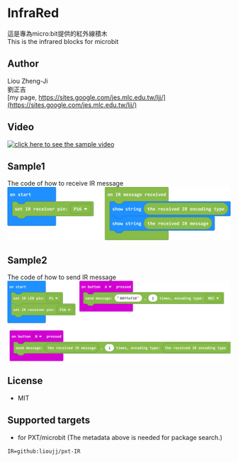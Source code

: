 # InfraRed

這是專為micro:bit提供的紅外線積木\
This is the infrared blocks for microbit

## Author
Liou Zheng-Ji\
劉正吉\
[my page, https://sites.google.com/jes.mlc.edu.tw/ljj/](https://sites.google.com/jes.mlc.edu.tw/ljj/)

## Video
[![click here to see the sample video](https://img.youtube.com/vi/4JWbFmI6djI/0.jpg)](https://www.youtube.com/watch?v=4JWbFmI6djI)

## Sample1
The code of how to receive IR message
![image](images/rec_sample1_en.jpg)

## Sample2
The code of how to send IR message
![image](images/rec_sample2_en.jpg)

## License

* MIT

## Supported targets

* for PXT/microbit
(The metadata above is needed for package search.)

```package
IR=github:lioujj/pxt-IR
```